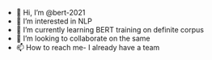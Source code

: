 - 👋 Hi, I’m @bert-2021
- 👀 I’m interested in NLP
- 🌱 I’m currently learning BERT training on definite corpus
- 💞️ I’m looking to collaborate on the same
- 📫 How to reach me- I already have a team

<!---
bert-2021/bert-2021 is a ✨ special ✨ repository because its `README.md` (this file) appears on your GitHub profile.
You can click the Preview link to take a look at your changes.
--->

